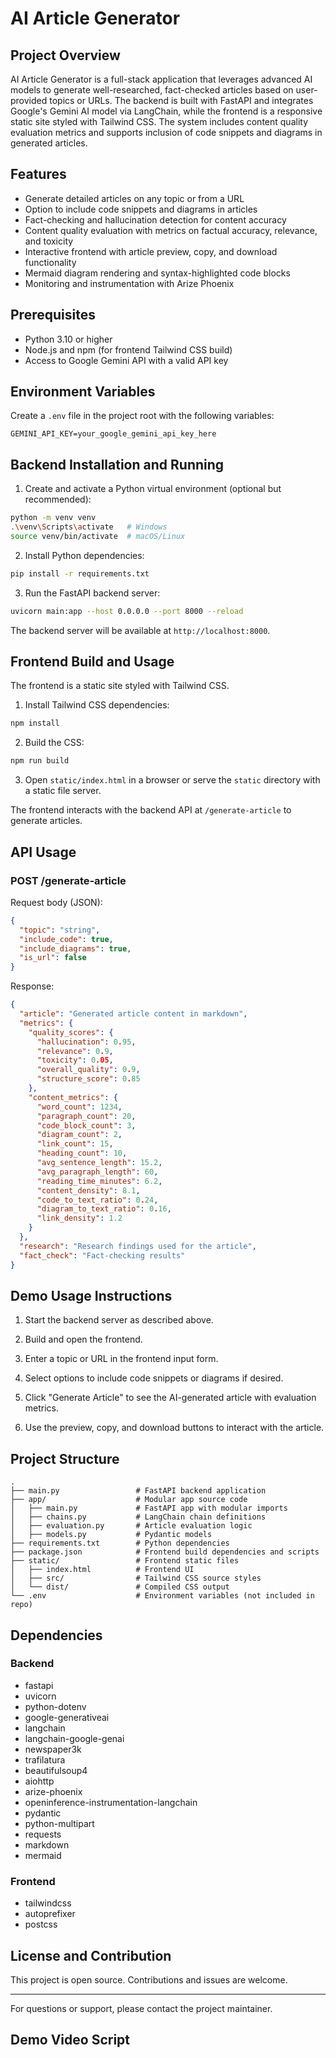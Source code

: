 # AI Article Generator

## Project Overview
AI Article Generator is a full-stack application that leverages advanced AI models to generate well-researched, fact-checked articles based on user-provided topics or URLs. The backend is built with FastAPI and integrates Google's Gemini AI model via LangChain, while the frontend is a responsive static site styled with Tailwind CSS. The system includes content quality evaluation metrics and supports inclusion of code snippets and diagrams in generated articles.

## Features
- Generate detailed articles on any topic or from a URL
- Option to include code snippets and diagrams in articles
- Fact-checking and hallucination detection for content accuracy
- Content quality evaluation with metrics on factual accuracy, relevance, and toxicity
- Interactive frontend with article preview, copy, and download functionality
- Mermaid diagram rendering and syntax-highlighted code blocks
- Monitoring and instrumentation with Arize Phoenix

## Prerequisites
- Python 3.10 or higher
- Node.js and npm (for frontend Tailwind CSS build)
- Access to Google Gemini API with a valid API key

## Environment Variables
Create a `.env` file in the project root with the following variables:

```
GEMINI_API_KEY=your_google_gemini_api_key_here
```

## Backend Installation and Running

1. Create and activate a Python virtual environment (optional but recommended):

```bash
python -m venv venv
.\venv\Scripts\activate   # Windows
source venv/bin/activate  # macOS/Linux
```

2. Install Python dependencies:

```bash
pip install -r requirements.txt
```

3. Run the FastAPI backend server:

```bash
uvicorn main:app --host 0.0.0.0 --port 8000 --reload
```

The backend server will be available at `http://localhost:8000`.

## Frontend Build and Usage

The frontend is a static site styled with Tailwind CSS.

1. Install Tailwind CSS dependencies:

```bash
npm install
```

2. Build the CSS:

```bash
npm run build
```

3. Open `static/index.html` in a browser or serve the `static` directory with a static file server.

The frontend interacts with the backend API at `/generate-article` to generate articles.

## API Usage

### POST /generate-article

Request body (JSON):

```json
{
  "topic": "string",
  "include_code": true,
  "include_diagrams": true,
  "is_url": false
}
```

Response:

```json
{
  "article": "Generated article content in markdown",
  "metrics": {
    "quality_scores": {
      "hallucination": 0.95,
      "relevance": 0.9,
      "toxicity": 0.05,
      "overall_quality": 0.9,
      "structure_score": 0.85
    },
    "content_metrics": {
      "word_count": 1234,
      "paragraph_count": 20,
      "code_block_count": 3,
      "diagram_count": 2,
      "link_count": 15,
      "heading_count": 10,
      "avg_sentence_length": 15.2,
      "avg_paragraph_length": 60,
      "reading_time_minutes": 6.2,
      "content_density": 8.1,
      "code_to_text_ratio": 0.24,
      "diagram_to_text_ratio": 0.16,
      "link_density": 1.2
    }
  },
  "research": "Research findings used for the article",
  "fact_check": "Fact-checking results"
}
```

## Demo Usage Instructions

1. Start the backend server as described above.

2. Build and open the frontend.

3. Enter a topic or URL in the frontend input form.

4. Select options to include code snippets or diagrams if desired.

5. Click "Generate Article" to see the AI-generated article with evaluation metrics.

6. Use the preview, copy, and download buttons to interact with the article.

## Project Structure

```
.
├── main.py                 # FastAPI backend application
├── app/                    # Modular app source code
│   ├── main.py             # FastAPI app with modular imports
│   ├── chains.py           # LangChain chain definitions
│   ├── evaluation.py       # Article evaluation logic
│   ├── models.py           # Pydantic models
├── requirements.txt        # Python dependencies
├── package.json            # Frontend build dependencies and scripts
├── static/                 # Frontend static files
│   ├── index.html          # Frontend UI
│   ├── src/                # Tailwind CSS source styles
│   └── dist/               # Compiled CSS output
└── .env                    # Environment variables (not included in repo)
```

## Dependencies

### Backend

- fastapi
- uvicorn
- python-dotenv
- google-generativeai
- langchain
- langchain-google-genai
- newspaper3k
- trafilatura
- beautifulsoup4
- aiohttp
- arize-phoenix
- openinference-instrumentation-langchain
- pydantic
- python-multipart
- requests
- markdown
- mermaid

### Frontend

- tailwindcss
- autoprefixer
- postcss

## License and Contribution

This project is open source. Contributions and issues are welcome.

---

For questions or support, please contact the project maintainer.

## Demo Video Script
